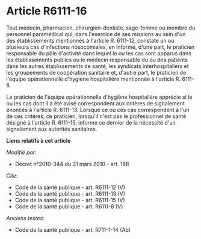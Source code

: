 # Article R6111-16

Tout médecin, pharmacien, chirurgien-dentiste, sage-femme ou membre du personnel paramédical qui, dans l'exercice de ses
missions au sein d'un des établissements mentionnés à l'article R. 6111-12, constate un ou plusieurs cas d'infections
nosocomiales, en informe, d'une part, le praticien responsable du pôle d'activité dans lequel le ou les cas sont apparus dans
les établissements publics ou le médecin responsable du ou des patients dans les autres établissements de santé, les
syndicats interhospitaliers et les groupements de coopération sanitaire et, d'autre part, le praticien de l'équipe
opérationnelle d'hygiène hospitalière mentionnée à l'article R. 6111-8. 

Le praticien de l'équipe opérationnelle d'hygiène hospitalière apprécie si le ou les cas dont il a été avisé correspondent
aux critères de signalement énoncés à l'article R. 6111-13. Lorsque ce ou ces cas correspondent à l'un de ces critères, ce
praticien, lorsqu'il n'est pas le professionnel de santé désigné à l'article R. 6111-15, informe ce dernier de la nécessité
d'un signalement aux autorités sanitaires.

**Liens relatifs à cet article**

_Modifié par_:

  - Décret n°2010-344 du 31 mars 2010 - art. 168

_Cite_:

  - Code de la santé publique - art. R6111-12 (V)
  - Code de la santé publique - art. R6111-13 (V)
  - Code de la santé publique - art. R6111-15 (V)
  - Code de la santé publique - art. R6111-8 (V)

_Anciens textes_:

  - Code de la santé publique - art. R711-1-14 (Ab)
